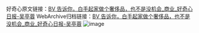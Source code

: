 好奇心原文链接：[BV 告诉你，白手起家做个奢侈品，也不是没机会_商业_好奇心日报-吴亭蓉](https://www.qdaily.com/articles/2917.html)
WebArchive归档链接：[BV 告诉你，白手起家做个奢侈品，也不是没机会_商业_好奇心日报-吴亭蓉](http://web.archive.org/web/20190623151627/https://www.qdaily.com/articles/2917.html)
![image](http://ww3.sinaimg.cn/large/007d5XDply1g3v6tikus8j30u0cgu7wi)